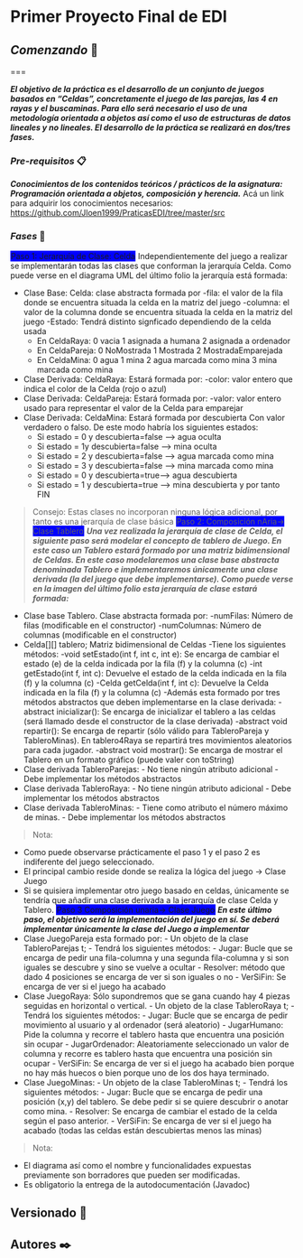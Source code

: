 # Primer Proyecto Final de EDI

## ***Comenzando*** 🚀
===

___El objetivo de la práctica es el desarrollo de un conjunto de juegos basados en “Celdas”,
concretamente el juego de las parejas, las 4 en rayas y el buscaminas. Para ello será necesario el uso
de una metodología orientada a objetos así como el uso de estructuras de datos lineales y no
lineales. El desarrollo de la práctica se realizará en dos/tres fases.___ 

### ***Pre-requisitos*** 📋
___Conocimientos de los contenidos teóricos / prácticos de
la asignatura: Programación orientada a objetos, composición y herencia.___
Acá un link para adquirir los conocimientos necesarios: https://github.com/Jloen1999/PraticasEDI/tree/master/src

### ***Fases*** 🔧

<span style="border: 1px dotted blue;background-color: blue;">Paso 1: Jerarquía de Clase: Celda</span>
Independientemente del juego a realizar se implementarán todas las clases que conforman la
jerarquía Celda. Como puede verse en el diagrama UML del último folio la jerarquía está formada:

- Clase Base: Celda: clase abstracta formada por 
     -fila: el valor de la fila donde se encuentra situada la celda en la matriz del juego
     -columna: el valor de la columna donde se encuentra situada la celda en la matriz del juego
     -Estado: Tendrá distinto signficado dependiendo de la celda usada
     - En CeldaRaya: 0 vacia 1 asignada a humana 2 asignada a ordenador
     - En CeldaPareja: 0 NoMostrada 1 Mostrada 2 MostradaEmparejada
     - En CeldaMina: 0 agua 1 mina 2 agua marcada como mina 3 mina marcada como mina
- Clase Derivada: CeldaRaya: Estará formada por:
     -color: valor entero que indica el color de la Celda (rojo o azul)
- Clase Derivada: CeldaPareja: Estará formada por:
     -valor: valor entero usado para representar el valor de la Celda para emparejar
- Clase Derivada: CeldaMina: Estará formada por descubierta Con valor verdadero o falso.
      De este modo habría los siguientes estados:
     - Si estado = 0 y descubierta=false –> agua oculta
     - Si estado = 1y descubierta=false –> mina oculta
     - Si estado = 2 y descubierta=false –> agua marcada como mina
     - Si estado = 3 y descubierta=false –> mina marcada como mina
     - Si estado = 0 y descubierta=true–> agua descubierta
     - Si estado = 1 y descubierta=true –> mina descubierta y por tanto FIN
>Consejo: 
   Estas clases no incorporan ninguna lógica adicional, por tanto es una jerarquía de clase
básica
<span style="border: 1px dotted blue;background-color: blue;">Paso 2: Composición nAria→ Clase Tablero</span>
___Una vez realizada la jerarquía de clase de Celda, el siguiente paso será modelar el concepto de
tablero de Juego. En este caso un Tablero estará formado por una matriz bidimensional de Celdas.
En este caso modelaremos una clase base abstracta denominada Tablero e implementaremos
únicamente una clase derivada (la del juego que debe implementarse). Como puede verse en la
imagen del último folio esta jerarquía de clase estará formada:___
- Clase base Tablero. Clase abstracta formada por:
     -numFilas: Número de filas (modificable en el constructor)
     -numColumnas: Número de columnas (modificable en el constructor)
- Celda[][] tablero; Matriz bidimensional de Celdas
      -Tiene los siguientes métodos:
          -void setEstado(int f, int c, int e): Se encarga de cambiar el estado (e) de la celda indicada por la fila (f) y la columna (c)
          -int getEstado(int f, int c): Devuelve el estado de la celda indicada en la fila (f) y la columna (c)
          -Celda getCelda(int f, int c): Devuelve la Celda indicada en la fila (f) y la columna (c)
          -Además esta formado por tres métodos abstractos que deben implementarse en la clase derivada:
              -abstract inicializar(): Se encarga de inicializar el tablero a las celdas (será llamado desde el constructor de la clase derivada)
              -abstract void repartir(): Se encarga de repartir (sólo válido para TableroPareja y TableroMinas). 
              En tablero4Raya se repartirá tres movimientos aleatorios para cada jugador.
              -abstract void mostrar(): Se encarga de mostrar el Tablero en un formato gráfico (puede valer con toString)
- Clase derivada TableroParejas:
         - No tiene ningún atributo adicional
         -Debe implementar los métodos abstractos 
- Clase derivada TableroRaya:
         - No tiene ningún atributo adicional
         - Debe implementar los métodos abstractos 
- Clase derivada TableroMinas:
         - Tiene como atributo el número máximo de minas. 
         - Debe implementar los métodos abstractos 
>Nota:
- Como puede observarse prácticamente el paso 1 y el paso 2 es indiferente del juego
seleccionado. 
- El principal cambio reside donde se realiza la lógica del juego → Clase Juego
- Si se quisiera implementar otro juego basado en celdas, únicamente se tendría que añadir una
clase derivada a la jerarquía de clase Celda y Tablero.
<span style="border: 1px dotted blue;background-color: blue;">Paso 3 Composición unaria→ Clase Juego</span>
___En este último paso, el objetivo será la implementación del juego en sí. Se deberá implementar
únicamente la clase del Juego a implementar___
- Clase JuegoPareja esta formado por:
         - Un objeto de la clase TableroParejas t;
         - Tendrá los siguientes métodos:
	   - Jugar: Bucle que se encarga de pedir una fila-columna y una segunda fila-columna y si son iguales se descubre y sino se vuelve a ocultar
	   - Resolver: método que dado 4 posiciones se encarga de ver si son iguales o no
         - VerSiFin: Se encarga de ver si el juego ha acabado
- Clase JuegoRaya: Sólo supondremos que se gana cuando hay 4 piezas seguidas en horizontal
o vertical.
 	   - Un objeto de la clase TableroRaya t;
	   - Tendrá los siguientes métodos:
	   - Jugar: Bucle que se encarga de pedir movimiento al usuario y al ordenador (será aleatorio)
 	   - JugarHumano: Pide la columna y recorre el tablero hasta que encuentra una posición sin ocupar
	   - JugarOrdenador: Aleatoriamente seleccionado un valor de columna y recorre es tablero hasta que encuentra una posición sin ocupar
	   - VerSiFin: Se encarga de ver si el juego ha acabado bien porque no hay más huecos o bien porque uno de los dos haya terminado.
- Clase JuegoMinas: 
         - Un objeto de la clase TableroMinas t;
	   - Tendrá los siguientes métodos:
	   - Jugar: Bucle que se encarga de pedir una posición (x,y) del tablero. Se debe pedir si se quiere descubrir o anotar como mina.
	   - Resolver: Se encarga de cambiar el estado de la celda según el paso anterior.
	   - VerSiFin: Se encarga de ver si el juego ha acabado (todas las celdas están descubiertas menos las minas)
>Nota: 
- El diagrama así como el nombre y funcionalidades expuestas previamente son borradores
que pueden ser modificadas.
- Es obligatorio la entrega de la autodocumentación (Javadoc)


## Versionado 📌


## Autores ✒️
